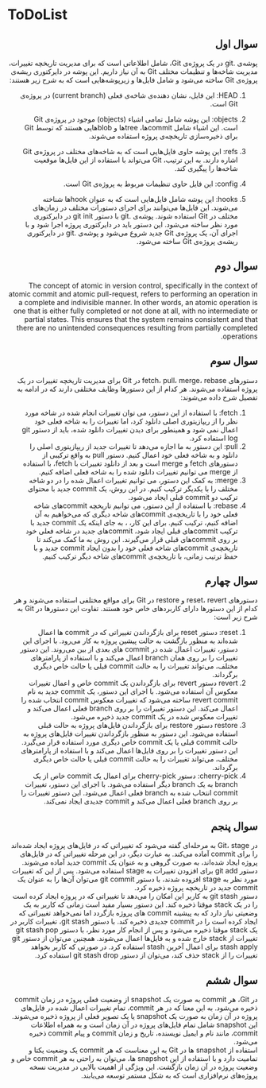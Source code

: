 # ToDoList

<div dir="rtl">

## سوال اول
پوشه‌ی .git در یک پروژه‌ی Git، شامل اطلاعاتی است که برای مدیریت تاریخچه تغییرات، مدیریت شاخه‌ها و تنظیمات مختلف Git به آن نیاز داریم. این پوشه در دایرکتوری ریشه‌ی پروژه‌ی Git ساخته می‌شود و شامل فایل‌ها و زیرپوشه‌هایی است که به شرح زیر هستند:
1. HEAD: این فایل، نشان دهنده‌ی شاخه‌ی فعلی (current branch) در پروژه‌ی Git است.
2. objects: این پوشه شامل تمامی اشیاء (objects) موجود در پروژه‌ی Git است. این اشیاء شامل commit‌ها، tree‌ها و blob‌هایی هستند که توسط Git برای ذخیره‌سازی تاریخچه‌ی پروژه استفاده می‌شوند.
3. refs: این پوشه حاوی فایل‌هایی است که به شاخه‌های مختلف در پروژه‌ی Git اشاره دارند. به این ترتیب، Git می‌تواند با استفاده از این فایل‌ها موقعیت شاخه‌ها را پیگیری کند.
4. config: این فایل حاوی تنظیمات مربوط به پروژه‌ی Git است.
 
5. hooks: این پوشه شامل فایل‌هایی است که به عنوان hook‌ها شناخته می‌شوند. این فایل‌ها می‌توانند برای اجرای دستورات مختلف در زمان‌های مختلف در Git استفاده شوند.
پوشه‌ی .git با دستور git init در دایرکتوری مورد نظر ساخته می‌شود. این دستور باید در دایرکتوری پروژه اجرا شود و با اجرای آن، یک پروژه‌ی Git جدید شروع می‌شود و پوشه‌ی .git در دایرکتوری ریشه‌ی پروژه‌ی Git ساخته می‌شود.

## سوال دوم
The concept of atomic in version control, specifically in the context of atomic commit and atomic pull-request, refers to performing an operation in a complete and indivisible manner. In other words, an atomic operation is one that is either fully completed or not done at all, with no intermediate or partial states. This ensures that the system remains consistent and that there are no unintended consequences resulting from partially completed operations.


## سوال سوم
دستورهای fetch،  pull، merge، rebase در Git برای مدیریت تاریخچه تغییرات در یک پروژه استفاده می‌شوند. هر کدام از این دستورها وظایف مختلفی دارند که در ادامه به تفصیل شرح داده می‌شوند:
1. fetch: با استفاده از این دستور، می توان تغییرات انجام شده در شاخه مورد نظر را از ریپازیتوری اصلی دانلود کرد، اما تغییرات را به شاخه فعلی خود اعمال نمی شود و همینطور برای دیدن تغییرات دانلود شده، باید از دستور git log استفاده کرد.
2. pull: این دستور به ما اجازه می‌دهد تا تغییرات جدید از ریپازیتوری اصلی را دانلود و به شاخه فعلی خود اعمال کنیم. دستور pull به واقع ترکیبی از دستورهای fetch و merge است و بعد از دانلود تغییرات با fetch، با استفاده از merge می توانیم تغییرات دانلود شده را به شاخه فعلی اضافه کنیم.
3. merge: به کمک این دستور، می توانیم تغییرات اعمال شده را در دو شاخه مختلف را با یکدیگر ترکیب کنیم. در این روش، یک commit جدید با محتوای ترکیب دو commit قبلی ایجاد می‌شود.
4. rebase: با استفاده از این دستور، می توانیم تاریخچه commit‌های شاخه فعلی خود را با تاریخچه‌ی commit‌های شاخه دیگری که می‌خواهیم به آن اضافه کنیم، ترکیب کنیم. برای این کار، ، به جای اینکه یک commit جدید با ترکیب commit‌های قبلی ایجاد شود،  commit‌های جدید در شاخه فعلی خود بر روی commit‌های قبلی قرار می‌گیرند. این روش به ما کمک می‌کند تا تاریخچه‌ی commit‌های شاخه فعلی خود را بدون ایجاد commit جدید و با حفظ ترتیب زمانی، با تاریخچه‌ی commit‌های شاخه دیگر ترکیب کنیم.

## سوال چهارم
دستورهای reset، revert و restore در Git برای مواقع مختلفی استفاده می‌شوند و هر کدام از این دستورها دارای کاربردهای خاص خود هستند. تفاوت این دستورها در Git به شرح زیر است:
1. reset:
دستور reset برای بازگرداندن تغییراتی که در commit ها اعمال شده‌اند به منظور بازگشت به حالت پیشین پروژه به کار می‌رود. با اجرای این دستور، تغییرات اعمال شده در commit های بعدی از بین می‌روند. این دستور تغییرات را بر روی همان branch اعمال می‌کند و با استفاده از پارامترهای مختلف، می‌تواند تغییرات را به حالت commit قبلی یا حالت خاص دیگری برگرداند.
2. revert
دستور revert برای بازگرداندن یک commit خاص و اعمال تغییرات معکوس آن استفاده می‌شود. با اجرای این دستور، یک commit جدید به نام revert commit ساخته می‌شود که تغییرات معکوس commit انتخاب شده را اعمال می‌کند. این دستور تغییرات را بر روی branch فعلی اعمال می‌کند و تغییرات معکوس شده در یک commit جدید ذخیره می‌شود.
3. restore
دستور restore برای بازگرداندن فایل‌های پروژه به حالت قبلی استفاده می‌شود. این دستور به منظور بازگرداندن تغییرات فایل‌های پروژه به حالت commit قبلی یا یک commit خاص دیگری مورد استفاده قرار می‌گیرد. این دستور تغییرات را بر روی فایل‌ها اعمال می‌کند و با استفاده از پارامترهای مختلف، می‌تواند تغییرات را به حالت commit قبلی یا حالت خاص دیگری برگرداند.
4. cherry-pick:
دستور cherry-pick برای اعمال یک commit خاص از یک branch به یک branch دیگر استفاده می‌شود. با اجرای این دستور، تغییرات commit انتخاب شده به branch فعلی اعمال می‌شود. این دستور تغییرات را بر روی branch فعلی اعمال می‌کند و commit جدیدی ایجاد نمی‌کند.

## سوال پنجم
در Git، stage به مرحله‌ای گفته می‌شود که تغییراتی که در فایل‌های پروژه ایجاد شده‌اند را برای commit آماده می‌کند. به عبارت دیگر، در این مرحله تغییراتی که در فایل‌های پروژه ایجاد شده‌اند، به صورت گروهی و به عنوان یک commit جدید آماده می‌شوند. دستور git add برای افزودن تغییرات به stage استفاده می‌شود. پس از این که تغییرات مورد نظر به stage افزوده شدند، با دستور git commit می‌توان آن‌ها را به عنوان یک commit جدید در تاریخچه پروژه ذخیره کرد.
<br>
دستور git stash به کاربر این امکان را می‌دهد تا تغییراتی که در پروژه ایجاد کرده است را در یک stack موقتا ذخیره کند. این دستور بسیار مفید است زمانی که کاربر به یک وضعیتی نیاز دارد که به پیشینه commit های پروژه بازگردد اما نمی‌خواهد تغییراتی که ایجاد کرده است را در commit جدیدی ذخیره کند. با دستور git stash، تغییرات کاربر در یک stack موقتا ذخیره می‌شود و پس از انجام کار مورد نظر، با دستور git stash pop تغییرات از stack خارج شده و به فایل‌ها اعمال می‌شوند. همچنین می‌توان از دستور git stash apply برای اعمال آخرین stash استفاده کرد. در صورتی که کاربر بخواهد تغییرات را از stack حذف کند، می‌توان از دستور git stash drop استفاده کرد.

## سوال ششم
در Git، هر commit به صورت یک snapshot از وضعیت فعلی پروژه در زمان commit ذخیره می‌شود. به این معنا که در هر commit، تمام تغییرات اعمال شده در فایل‌های پروژه در آن زمان به صورت یک snapshot یا یک تصویر فعلی از پروژه ذخیره می‌شوند. این snapshot شامل تمام فایل‌های پروژه در آن زمان است و به همراه اطلاعات commit، مانند نام و ایمیل نویسنده، تاریخ و زمان commit و پیام commit ذخیره می‌شود.
<br>
استفاده از snapshot ها در Git به این معناست که هر commit یک وضعیت یکتا و تمامیت دارد و با استفاده از این snapshot ها، می‌توان به راحتی به هر commit خاص و وضعیت پروژه در آن زمان بازگشت. این ویژگی از اهمیت بالایی در مدیریت نسخه پروژه‌های نرم‌افزاری است که به شکل مستمر توسعه می‌یابند.

</div>
